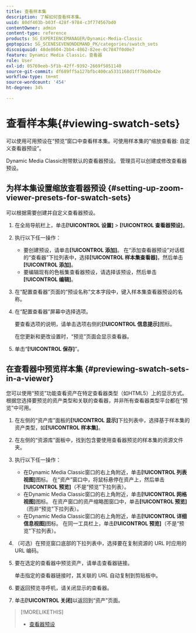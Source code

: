 ```yaml
---
title: 查看样本集
description: 了解如何查看样本集。
uuid: 80df403b-b03f-428f-9784-c3f774567bd0
contentOwner: admin
content-type: reference
products: SG_EXPERIENCEMANAGER/Dynamic-Media-Classic
geptopics: SG_SCENESEVENONDEMAND_PK/categories/swatch_sets
discoiquuid: 48de8604-2bb4-4862-82ee-0c7847f0d0e7
feature: Dynamic Media Classic，查看器
role: User
exl-id: 05769eeb-5f1b-42ff-9392-2669f5051140
source-git-commit: df689ff5a127bfbc400ca5331168d1ff7bb0b42e
workflow-type: tm+mt
source-wordcount: '454'
ht-degree: 34%

---
```


# 查看样本集{#viewing-swatch-sets}

可以使用可用预设在“预览”窗口中查看样本集。可使用样本集的“缩放查看器: 自定义查看器预设”。

Dynamic Media Classic附带默认的查看器预设。 管理员可以创建或修改查看器预设。

## 为样本集设置缩放查看器预设 {#setting-up-zoom-viewer-presets-for-swatch-sets}

可以根据需要创建并自定义查看器预设。

1. 在全局导航栏上，单击&#x200B;**[!UICONTROL 设置]** > **[!UICONTROL 查看器预设]**。
1. 执行以下任一操作：

   * 要创建预设，请单击&#x200B;**[!UICONTROL 添加]**。 在“添加查看器预设”对话框的“查看器”下拉列表中，选择&#x200B;**[!UICONTROL 样本集查看器]**，然后单击&#x200B;**[!UICONTROL 添加]**。
   * 要编辑现有的色板集查看器预设，请选择该预设，然后单击&#x200B;**[!UICONTROL 编辑]**。

1. 在“配置查看器”页面的“预设名称”文本字段中，键入样本集查看器预设的名称。
1. 在“配置查看器”屏幕中选择选项。

   要查看选项的说明，请单击选项右侧的&#x200B;**[!UICONTROL 信息提示]**&#x200B;图标。

   在您更新和更改设置时，“预览”页面会显示查看器。

1. 单击“**[!UICONTROL 保存]**”。

## 在查看器中预览样本集 {#previewing-swatch-sets-in-a-viewer}

您可以使用“预览”功能查看资产在特定查看器类型（如HTML5）上的显示方式。 根据您选择要预览的资产类型和关联的查看器，并非所有查看器类型平台都在“预览”中可用。

1. 在左侧的“资产库”面板的&#x200B;**[!UICONTROL 显示]**&#x200B;下拉列表中，选择基于样本集的资产类型，如&#x200B;**[!UICONTROL 样本集]**。
1. 在左侧的“资源库”面板中，找到包含要使用查看器预览的样本集的资源文件夹。
1. 执行以下任一操作：

   * 在Dynamic Media Classic窗口的右上角附近，单击&#x200B;**[!UICONTROL 列表视图]**&#x200B;图标。 在“资产”窗口中，将鼠标悬停在资产上，然后单击&#x200B;**[!UICONTROL 预览]**（不是“预览”下拉列表）。
   * 在Dynamic Media Classic窗口的右上角附近，单击&#x200B;**[!UICONTROL 网格视图]**&#x200B;图标。 在资产窗口的资产缩略图窗口中，单击&#x200B;**[!UICONTROL 预览]**（而非“预览”下拉列表）。
   * 在Dynamic Media Classic窗口的右上角附近，单击&#x200B;**[!UICONTROL 详细信息视图]**&#x200B;图标。 在同一工具栏上，单击&#x200B;**[!UICONTROL 预览]**（不是“预览”下拉列表）。

1. （可选）在预览窗口底部的下拉列表中，选择要在复制资源的 URL 时应用的 URL 编码。
1. 要在选定的查看器中预览资产，请单击查看器链接。

   单击指定的查看器链接时，其关联的 URL 自动复制到剪贴板中。

1. 要返回预览寻呼机，请关闭显示的查看器。
1. 单击&#x200B;**[!UICONTROL 关闭]**&#x200B;以返回到“资产”页面。

>[!MORELIKETHIS]
>
>* [查看器预设](application-setup.md#viewer_presets)

